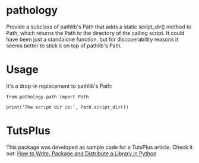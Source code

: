 # pathology

Provide a subclass of pathlib's Path that adds a static script_dir() method to Path, which returns the Path to the
directory of the calling script. It could have been just a standalone function, but for discoverability reasons it
seems better to stick it on top of pathlib's Path.

# Usage

It's a drop-in replacement to pathlib's Path:

```
from pathology.path import Path

print('The script dir is:', Path.script_dir())

```

# TutsPlus

This package was developed as sample code for a TutsPlus article. Check it out:
[How to Write, Package and Distribute a Library in Python](http://code.tutsplus.com/tutorials/how-to-write-package-and-distribute-a-library-in-python--cms-28693)
